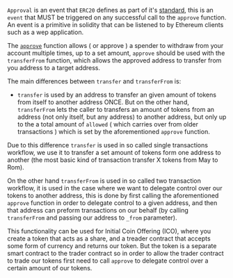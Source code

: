 `Approval` is an event that `ERC20` defines as part of it's [standard](https://github.com/ethereum/ercs/blob/master/ERCS/erc-20.md#approval), this is an `event` that MUST be triggered on any successful call to the `approve` function. An event is a primitive in solidity that can be listened to by Ethereum clients such as a wep application.

The [`approve`](https://github.com/ethereum/ercs/blob/master/ERCS/erc-20.md#approve) function allows ( or approve ) a spender to withdraw from your account multiple times, up to a set amount, `approve` should be used with the `transferFrom` function, which allows the approved address to transfer from you address to a target address.

The main differences between `transfer` and `transferFrom` is:
- `transfer` is used by an address to transfer an given amount of tokens from itself to another address ONCE. But on the other hand, `transferFrom` lets the caller to transfers an amount of tokens from an address (not only itself, but any address) to another address, but only up to the a total amount of `allowed` ( which carries over from older transactions ) which is set by the aforementioned `approve` function.

Due to this difference `transfer` is used in so called single transactions workflow, we use it to transfer a set amount of tokens form one address to another (the most basic kind of transaction transfer X tokens from May to Rom).

On the other hand `transferFrom` is used in so called two transaction workflow, it is used in the case where we want to delegate control over our tokens to another address, this is done by first calling the aforementioned `approve` function in order to delegate control to a given address, and then that address can preform transactions on our behalf (by calling `transferFrom` and passing our address to `_from` parameter). 

This functionality can be used for Initial Coin Offering (ICO), where you create a token that acts as a share, and a treader contract that accepts some form of currency and returns our token. But the token is a separate smart contract to the trader contract so in order to allow the trader contract to trade our tokens first need to call `approve` to delegate control over a certain amount of our tokens. 